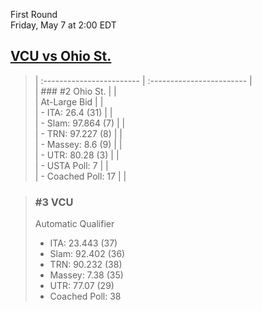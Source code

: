 First Round  
Friday, May 7 at 2:00 EDT
## [VCU vs Ohio St.](https://www.ncaa.com/game/5833396) 

> | :------------------------ | :------------------------ |  
> | ### #2 Ohio St.           | |  
> | At-Large Bid              | |  
> | - ITA: 26.4 (31)          | |  
> | - Slam: 97.864 (7)        | |  
> | - TRN: 97.227 (8)         | |  
> | - Massey: 8.6 (9)         | |  
> | - UTR: 80.28 (3)          | |  
> | - USTA Poll: 7            | |  
> | - Coached Poll: 17        | |  

> ### #3 VCU  
> Automatic Qualifier  
> - ITA: 23.443 (37)  
> - Slam: 92.402 (36)  
> - TRN: 90.232 (38)  
> - Massey: 7.38 (35)  
> - UTR: 77.07 (29)  
> - Coached Poll: 38  